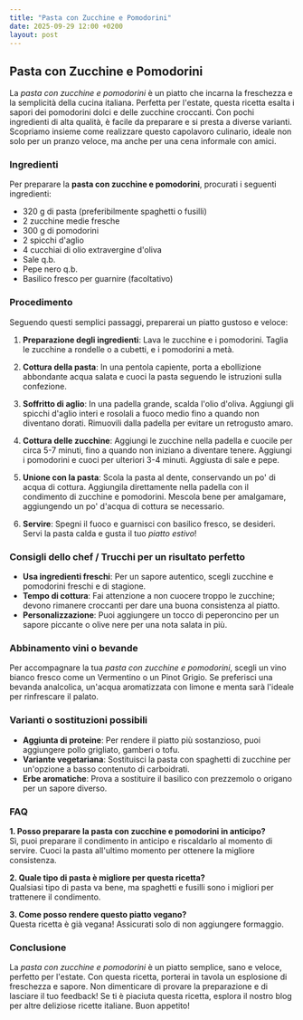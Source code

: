 ```yaml
---
title: "Pasta con Zucchine e Pomodorini"
date: 2025-09-29 12:00 +0200
layout: post
---
```


## Pasta con Zucchine e Pomodorini

La *pasta con zucchine e pomodorini* è un piatto che incarna la freschezza e la semplicità della cucina italiana. Perfetta per l'estate, questa ricetta esalta i sapori dei pomodorini dolci e delle zucchine croccanti. Con pochi ingredienti di alta qualità, è facile da preparare e si presta a diverse varianti. Scopriamo insieme come realizzare questo capolavoro culinario, ideale non solo per un pranzo veloce, ma anche per una cena informale con amici.

### Ingredienti

Per preparare la **pasta con zucchine e pomodorini**, procurati i seguenti ingredienti:

- 320 g di pasta (preferibilmente spaghetti o fusilli)
- 2 zucchine medie fresche
- 300 g di pomodorini
- 2 spicchi d'aglio
- 4 cucchiai di olio extravergine d'oliva
- Sale q.b.
- Pepe nero q.b.
- Basilico fresco per guarnire (facoltativo)

### Procedimento

Seguendo questi semplici passaggi, preparerai un piatto gustoso e veloce:

1. **Preparazione degli ingredienti**: Lava le zucchine e i pomodorini. Taglia le zucchine a rondelle o a cubetti, e i pomodorini a metà.
   
2. **Cottura della pasta**: In una pentola capiente, porta a ebollizione abbondante acqua salata e cuoci la pasta seguendo le istruzioni sulla confezione.

3. **Soffritto di aglio**: In una padella grande, scalda l'olio d'oliva. Aggiungi gli spicchi d'aglio interi e rosolali a fuoco medio fino a quando non diventano dorati. Rimuovili dalla padella per evitare un retrogusto amaro.

4. **Cottura delle zucchine**: Aggiungi le zucchine nella padella e cuocile per circa 5-7 minuti, fino a quando non iniziano a diventare tenere. Aggiungi i pomodorini e cuoci per ulteriori 3-4 minuti. Aggiusta di sale e pepe.

5. **Unione con la pasta**: Scola la pasta al dente, conservando un po' di acqua di cottura. Aggiungila direttamente nella padella con il condimento di zucchine e pomodorini. Mescola bene per amalgamare, aggiungendo un po' d'acqua di cottura se necessario.

6. **Servire**: Spegni il fuoco e guarnisci con basilico fresco, se desideri. Servi la pasta calda e gusta il tuo *piatto estivo*!

### Consigli dello chef / Trucchi per un risultato perfetto

- **Usa ingredienti freschi**: Per un sapore autentico, scegli zucchine e pomodorini freschi e di stagione.
- **Tempo di cottura**: Fai attenzione a non cuocere troppo le zucchine; devono rimanere croccanti per dare una buona consistenza al piatto.
- **Personalizzazione**: Puoi aggiungere un tocco di peperoncino per un sapore piccante o olive nere per una nota salata in più.

### Abbinamento vini o bevande

Per accompagnare la tua *pasta con zucchine e pomodorini*, scegli un vino bianco fresco come un Vermentino o un Pinot Grigio. Se preferisci una bevanda analcolica, un'acqua aromatizzata con limone e menta sarà l'ideale per rinfrescare il palato.

### Varianti o sostituzioni possibili

- **Aggiunta di proteine**: Per rendere il piatto più sostanzioso, puoi aggiungere pollo grigliato, gamberi o tofu.
- **Variante vegetariana**: Sostituisci la pasta con spaghetti di zucchine per un'opzione a basso contenuto di carboidrati.
- **Erbe aromatiche**: Prova a sostituire il basilico con prezzemolo o origano per un sapore diverso.

### FAQ

**1. Posso preparare la pasta con zucchine e pomodorini in anticipo?**  
Sì, puoi preparare il condimento in anticipo e riscaldarlo al momento di servire. Cuoci la pasta all'ultimo momento per ottenere la migliore consistenza.

**2. Quale tipo di pasta è migliore per questa ricetta?**  
Qualsiasi tipo di pasta va bene, ma spaghetti e fusilli sono i migliori per trattenere il condimento.

**3. Come posso rendere questo piatto vegano?**  
Questa ricetta è già vegana! Assicurati solo di non aggiungere formaggio.

### Conclusione

La *pasta con zucchine e pomodorini* è un piatto semplice, sano e veloce, perfetto per l'estate. Con questa ricetta, porterai in tavola un esplosione di freschezza e sapore. Non dimenticare di provare la preparazione e di lasciare il tuo feedback! Se ti è piaciuta questa ricetta, esplora il nostro blog per altre deliziose ricette italiane. Buon appetito!